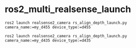 # ros2_multi_realsense_launch

```
ros2 launch realsense2_camera rs_align_depth_launch.py camera_name:=my_d455 device_type:=d455
```

```
ros2 launch realsense2_camera rs_align_depth_launch.py camera_name:=my_d435 device_type:=d435
```

